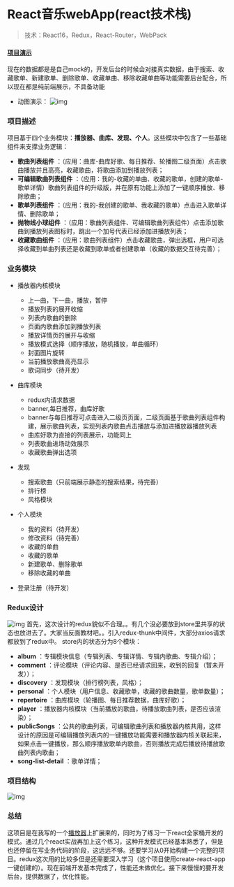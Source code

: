 ﻿# React音乐webApp(react技术栈)

> 技术：React16，Redux，React-Router，WebPack

#### [项目演示](http://akongkong.cn/music)
现在的数据都是是自己mock的，开发后台的时候会对接真实数据，由于搜索、收藏歌单、新建歌单、删除歌单、收藏单曲、移除收藏单曲等功能需要后台配合，所以现在都是纯前端展示，不具备功能
* 动图演示：
![img](https://github.com/capslocktao/react-music-webapp/blob/master/newshow.gif)
### 项目描述
项目基于四个业务模块：**播放器、曲库、发现、个人**。这些模块中包含了一些基础组件来支撑业务逻辑：
- **歌曲列表组件** ：（应用：曲库-曲库好歌、每日推荐、轮播图二级页面）点击歌曲播放并且高亮，收藏歌曲，将歌曲添加到播放列表；
- **可编辑歌曲列表组件** ：（应用：我的-收藏的单曲、收藏的歌单，创建的歌单-歌单详情）歌曲列表组件的升级版，并在原有功能上添加了一键顺序播放、移除歌曲；
- **歌单列表组件** ：（应用：我的-我创建的歌单、我收藏的歌单）点击进入歌单详情、删除歌单；
- **抛物线小球组件** ：（应用：歌曲列表组件、可编辑歌曲列表组件）点击添加歌曲到播放列表图标时，跳出一个加号代表已经添加进播放列表；
- **收藏歌曲组件** ：（应用：歌曲列表组件）点击收藏歌曲，弹出选框，用户可选择收藏到单曲列表还是收藏到歌单或者创建歌单（收藏的数据交互待完善）；


### 业务模块
- 播放器内核模块
  - 上一曲，下一曲，播放，暂停
  - 播放列表的展开收缩
  - 列表内歌曲的删除
  - 页面内歌曲添加到播放列表
  - 播放详情页的展开与收缩
  - 播放模式选择（顺序播放，随机播放，单曲循环）
  - 封面图片旋转
  - 当前播放歌曲高亮显示
  - 歌词同步（待开发）

- 曲库模块 
  - redux内请求数据
  - banner,每日推荐，曲库好歌
  - banner与每日推荐可点击进入二级页页面，二级页面基于歌曲列表组件构建，展示歌曲列表，实现列表内歌曲点击播放与添加进播放器播放列表
  - 曲库好歌为直接的列表展示，功能同上
  - 列表歌曲进场动效展示
  - 收藏歌曲弹出选项
 
- 发现
  - 搜索歌曲（只前端展示静态的搜索结果，待完善）
  - 排行榜
  - 风格模块
 
- 个人模块
   - 我的资料（待开发）
   - 修改资料（待完善）
   - 收藏的单曲
   - 收藏的歌单
   - 新建歌单、删除歌单
   - 移除收藏的单曲

- 登录注册（待开发）

### Redux设计
![img](https://github.com/capslocktao/react-music-webapp/blob/master/client/redux.png)
首先，这次设计的redux貌似不合理。。有几个没必要放到store里共享的状态也放进去了。大家当反面教材吧。。引入redux-thunk中间件，大部分axios请求都放到了redux中。
store内的状态分为8个模块：
- **album** ：专辑模块信息（专辑列表、专辑详情、专辑内歌曲、专辑介绍）；
- **comment** ：评论模块（评论内容、是否已经请求回来，收到的回复（暂未开发））；
- **discovery** ：发现模块（排行榜列表，风格）；
- **personal** ：个人模块（用户信息、收藏歌单，收藏的歌曲数量，歌单数量）；
- **repertoire** ：曲库模块（轮播图、每日推荐数据，曲库好歌）；
- **player** ：播放器内核模块（当前播放的歌曲，待播放歌曲列表，是否应该渲染）；
- **publicSongs** ：公共的歌曲列表，可编辑歌曲列表和播放器内核共用，这样设计的原因是可编辑播放列表内的一键播放功能需要和播放器内核关联起来，如果点击一键播放，那么顺序播放歌单内歌曲，否则播放完成后播放待播放歌曲列表内歌曲；
- **song-list-detail** ：歌单详情；

### 项目结构
![img](https://github.com/capslocktao/react-music-webapp/blob/master/client/project_structure.png)

### 总结
这项目是在我写的一个[播放器](https://github.com/capslocktao/react-music-player)上扩展来的，同时为了练习一下react全家桶开发的模式。通过几个react实战再加上这个练习，这种开发模式已经基本熟悉了，但是也还停留在写业务代码的阶段，这远远不够。还要学习从0开始构建一个完整的项目。redux这次用的比较多但是还需要深入学习（这个项目使用create-react-app一键创建的）。现在前端开发基本完成了，性能还未做优化。接下来慢慢的要开发后台，提供数据了，优化性能。

